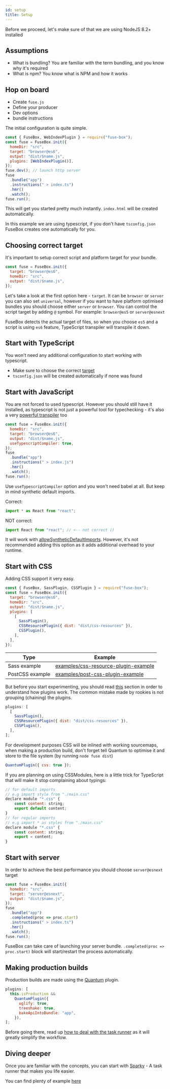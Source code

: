 ```yaml
---
id: setup
title: Setup
---
```


Before we proceed, let's make sure of that we are using NodeJS 8.2+ installed

## Assumptions

- What is bundling? You are familiar with the term bundling, and you know why
  it's required
- What is npm? You know what is NPM and how it works

## Hop on board

- Create `fuse.js`
- Define your producer
- Dev options
- bundle instructions

The initial configuration is quite simple.

```js
const { FuseBox, WebIndexPlugin } = require("fuse-box");
const fuse = FuseBox.init({
  homeDir: "src",
  target: "browser@es6",
  output: "dist/$name.js",
  plugins: [WebIndexPlugin()],
});
fuse.dev(); // launch http server
fuse
  .bundle("app")
  .instructions(" > index.ts")
  .hmr()
  .watch();
fuse.run();
```

This will get you started pretty much instantly. `index.html` will be created
automatically.

In this example we are using typescript, if you don't have `tsconfig.json`
FuseBox creates one automatically for you.

## Choosing correct target

It's important to setup correct script and platform target for your bundle.

```js
const fuse = FuseBox.init({
  target: "browser@es6",
  homeDir: "src",
  output: "dist/$name.js",
});
```

Let's take a look at the first option here - `target`. It can be `browser` or
`server` you can also set `universal`, however if you want to have platform
optimised bundles you should choose either `server` or `browser`. You can
control the script target by adding `@` symbol. For example: `browser@es5` or
`server@esnext`

FuseBox detects the actual target of files, so when you choose `es5` and a
script is using `es6` feature, TypeScript transpiler will transpile it down.

## Start with TypeScript

You won't need any additional configuration to start working with typescript.

- Make sure to choose the correct [target](#choosing-correct-target)
- `tsconfig.json` will be created automatically if none was found

## Start with JavaScript

You are not forced to used typescript. However you should still have it
installed, as typescript is not just a powerful tool for typechecking - it's
also a very
[powerful transpiler](../development/configuration#usetypescriptcompiler) too

```js
const fuse = FuseBox.init({
  homeDir: "src",
  target: "browser@es6",
  output: "dist/$name.js",
  useTypescriptCompiler: true,
});
fuse
  .bundle("app")
  .instructions(" > index.js")
  .hmr()
  .watch();
fuse.run();
```

Use `useTypescriptCompiler` option and you won't need babel at all. But keep in
mind synthetic default imports.

Correct:

```js
import * as React from "react";
```

NOT correct:

```js
import React from "react"; // <-- not correct ()
```

It will work with
[allowSyntheticDefaultImports](../development/configuration#allowSyntheticDefaultImports).
However, it's not recommended adding this option as it adds additional overhead
to your runtime.

## Start with CSS

Adding CSS support it very easy.

```js
const { FuseBox, SassPlugin, CSSPlugin } = require("fuse-box");
const fuse = FuseBox.init({
  target: "browser@es6",
  homeDir: "src",
  output: "dist/$name.js",
  plugins: [
    [
      SassPlugin(),
      CSSResourcePlugin({ dist: "dist/css-resources" }),
      CSSPlugin(),
    ],
  ],
});
```

| Type            | Example                                                                                                                                |
| --------------- | -------------------------------------------------------------------------------------------------------------------------------------- |
| Sass example    | [examples/css-resource-plugin-example](https://github.com/fuse-box/fuse-box-examples/tree/master/examples/css-resource-plugin-example) |
| PostCSS example | [examples/post-css-plugin-example](https://github.com/fuse-box/fuse-box-examples/tree/master/examples/post-css-plugin-example)         |

But before you start experimenting, you should read [this](./about-plugins)
section in order to understand how plugins work. The common mistake made by
rookies is not grouping (chaining) the plugins.

```js
plugins: [
  [
    SassPlugin(),
    CSSResourcePlugin({ dist: "dist/css-resources" }),
    CSSPlugin(),
  ],
];
```

For development purposes CSS will be inlined with working sourcemaps, when
making a production build, don't forget tell Quantum to optimise it and store to
the file system (by running `node fuse dist`)

```js
QuantumPlugin({ css: true });
```

If you are planning on using CSSModules, here is a little trick for TypeScript
that will make it stop complaining about typings:

```js
// for default imports
// e.g import style from "./main.css"
declare module "*.css" {
    const content: string;
    export default content;
}
// for regular imports
// e.g import * as styles from "./main.css"
declare module "*.css" {
    const content: string;
    export = content;
}
```

## Start with server

In order to achieve the best performance you should choose `server@esnext`
target

```js
const fuse = FuseBox.init({
  homeDir: "src",
  target: "server@esnext",
  output: "dist/$name.js",
});
fuse
  .bundle("app")
  .completed(proc => proc.start)
  .instructions(" > index.ts")
  .hmr()
  .watch();
fuse.run();
```

FuseBox can take care of launching your server bundle.
`.completed(proc => proc.start)` block will start/restart the process
automatically.

## Making production builds

Production builds are made using the [Quantum](../production-builds/quantum)
plugin.

```js
plugins: [
  this.isProduction &&
    QuantumPlugin({
      uglify: true,
      treeshake: true,
      bakeApiIntoBundle: "app",
    }),
];
```

Before going there, read up
[how to deal with the task runner](../task-runner/getting-started-with-sparky)
as it will greatly simplify the workflow.

## Diving deeper

Once you are familiar with the concepts, you can start with
[Sparky](../task-runner/sparky) - A task runner that makes you life easier.

You can find plenty of example
[here](https://github.com/fuse-box/fuse-box-examples/tree/master/examples)
